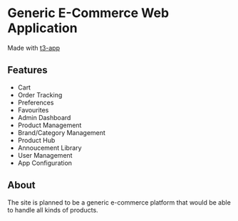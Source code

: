 # Generic E-Commerce Web Application

Made with [t3-app](https://create.t3.gg/en/introduction)

## Features

- Cart
- Order Tracking
- Preferences
- Favourites
- Admin Dashboard
- Product Management
- Brand/Category Management
- Product Hub
- Annoucement Library
- User Management
- App Configuration

## About

The site is planned to be a generic e-commerce platform that would be able to handle all kinds of products.
